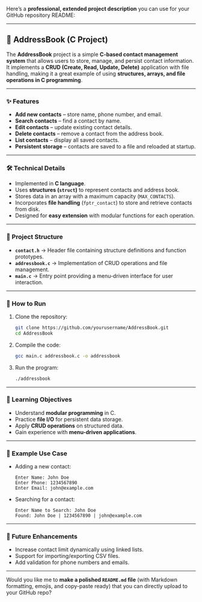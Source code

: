Here’s a **professional, extended project description** you can use for your GitHub repository README:

---

## 📖 AddressBook (C Project)

The **AddressBook** project is a simple **C-based contact management system** that allows users to store, manage, and persist contact information. It implements a **CRUD (Create, Read, Update, Delete)** application with file handling, making it a great example of using **structures, arrays, and file operations in C programming**.

---

### ✨ Features

* **Add new contacts** – store name, phone number, and email.
* **Search contacts** – find a contact by name.
* **Edit contacts** – update existing contact details.
* **Delete contacts** – remove a contact from the address book.
* **List contacts** – display all saved contacts.
* **Persistent storage** – contacts are saved to a file and reloaded at startup.

---

### 🛠️ Technical Details

* Implemented in **C language**.
* Uses **structures (`struct`)** to represent contacts and address book.
* Stores data in an array with a maximum capacity (`MAX_CONTACTS`).
* Incorporates **file handling** (`fptr_contact`) to store and retrieve contacts from disk.
* Designed for **easy extension** with modular functions for each operation.

---

### 📂 Project Structure

* **`contact.h`** → Header file containing structure definitions and function prototypes.
* **`addressbook.c`** → Implementation of CRUD operations and file management.
* **`main.c`** → Entry point providing a menu-driven interface for user interaction.

---

### 🚀 How to Run

1. Clone the repository:

   ```bash
   git clone https://github.com/yourusername/AddressBook.git
   cd AddressBook
   ```
2. Compile the code:

   ```bash
   gcc main.c addressbook.c -o addressbook
   ```
3. Run the program:

   ```bash
   ./addressbook
   ```

---

### 🎯 Learning Objectives

* Understand **modular programming** in C.
* Practice **file I/O** for persistent data storage.
* Apply **CRUD operations** on structured data.
* Gain experience with **menu-driven applications**.

---

### 📌 Example Use Case

* Adding a new contact:

  ```
  Enter Name: John Doe
  Enter Phone: 1234567890
  Enter Email: john@example.com
  ```
* Searching for a contact:

  ```
  Enter Name to Search: John Doe
  Found: John Doe | 1234567890 | john@example.com
  ```

---

### 🔮 Future Enhancements

* Increase contact limit dynamically using linked lists.
* Support for importing/exporting CSV files.
* Add validation for phone numbers and emails.

---

Would you like me to **make a polished `README.md` file** (with Markdown formatting, emojis, and copy-paste ready) that you can directly upload to your GitHub repo?
